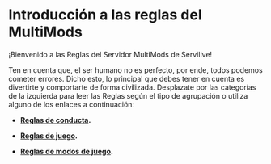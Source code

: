# Introducción a las reglas del MultiMods

¡Bienvenido a las Reglas del Servidor MultiMods de Servilive!

Ten en cuenta que, el ser humano no es perfecto, por ende, todos podemos cometer errores. Dicho esto, lo principal que debes tener en cuenta es divertirte y comportarte de forma civilizada.
Desplazate por las categorías de la izquierda para leer las Reglas según el tipo de agrupación o utiliza alguno de los enlaces a continuación:

- **[Reglas de conducta](conducta.md).**

- **[Reglas de juego](juegos.md).**

- **[Reglas de modos de juego](gamemodes.md).**

